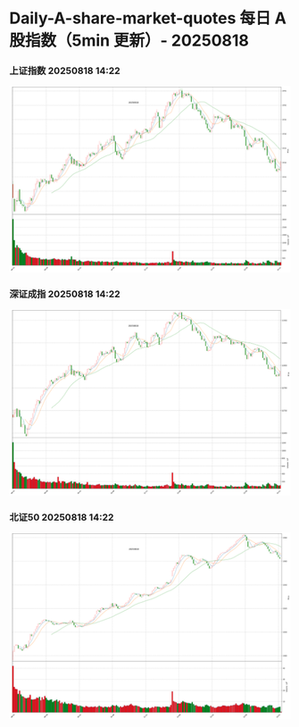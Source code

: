 
# Daily-A-share-market-quotes 每日 A 股指数（5min 更新）- 20250818

### 上证指数 20250818 14:22
![](./fig/2025/8/20250818-sh000001.png)

### 深证成指 20250818 14:22
![](./fig/2025/8/20250818-sz399001.png)

### 北证50 20250818 14:22
![](./fig/2025/8/20250818-bj899050.png)
